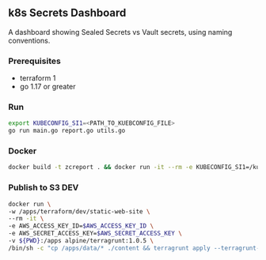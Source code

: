 ## k8s Secrets Dashboard
A dashboard showing Sealed Secrets vs Vault secrets, using naming conventions.

### Prerequisites

* terraform 1
* go 1.17 or greater

### Run
```bash
export KUBECONFIG_SI1=<PATH_TO_KUEBCONFIG_FILE>
go run main.go report.go utils.go
```
### Docker
```bash
docker build -t zcreport . && docker run -it --rm -e KUBECONFIG_SI1=/kubernetes-configuration/<KUEBCONFIG_FILE> -v $(pwd)/data:/app/data -v $(pwd)/templates:/app/templates -v <SOMEPATH>/kubernetes-configuration:/kubernetes-configuration zcreport
```
### Publish to S3 DEV
```bash
docker run \
-w /apps/terraform/dev/static-web-site \
--rm -it \
-e AWS_ACCESS_KEY_ID=$AWS_ACCESS_KEY_ID \
-e AWS_SECRET_ACCESS_KEY=$AWS_SECRET_ACCESS_KEY \
-v ${PWD}:/apps alpine/terragrunt:1.0.5 \
/bin/sh -c "cp /apps/data/* ./content && terragrunt apply --terragrunt-non-interactive -auto-approve"
```
